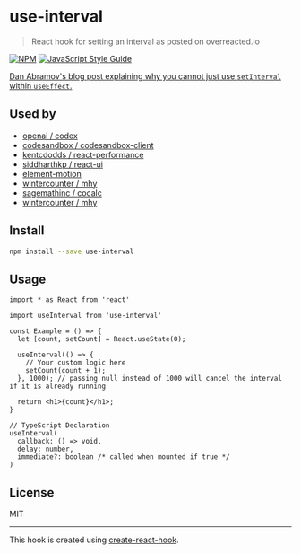 # use-interval

> React hook for setting an interval as posted on overreacted.io

[![NPM](https://img.shields.io/npm/v/use-interval.svg)](https://www.npmjs.com/package/use-interval) [![JavaScript Style Guide](https://img.shields.io/badge/code_style-standard-brightgreen.svg)](https://standardjs.com)

[Dan Abramov's blog post explaining why you cannot just use `setInterval` within `useEffect`.](https://overreacted.io/making-setinterval-declarative-with-react-hooks/)

## Used by

- [openai / codex](https://github.com/openai/codex)
- [codesandbox / codesandbox-client](https://github.com/codesandbox/codesandbox-client)
- [kentcdodds / react-performance](https://github.com/kentcdodds/react-performance)
- [siddharthkp / react-ui](https://github.com/siddharthkp/react-ui)
- [element-motion](https://github.com/element-motion/element-motion)
- [wintercounter / mhy](https://github.com/wintercounter/mhy)
- [sagemathinc / cocalc](https://github.com/sagemathinc/cocalc)
- [wintercounter / mhy](https://github.com/wintercounter/mhy)

## Install

```bash
npm install --save use-interval
```

## Usage

```tsx
import * as React from 'react'

import useInterval from 'use-interval'

const Example = () => {
  let [count, setCount] = React.useState(0);

  useInterval(() => {
    // Your custom logic here
    setCount(count + 1);
  }, 1000); // passing null instead of 1000 will cancel the interval if it is already running

  return <h1>{count}</h1>;
}
```

```tsx
// TypeScript Declaration
useInterval(
  callback: () => void,
  delay: number,
  immediate?: boolean /* called when mounted if true */
)
```

## License

MIT

---

This hook is created using [create-react-hook](https://github.com/hermanya/create-react-hook).
